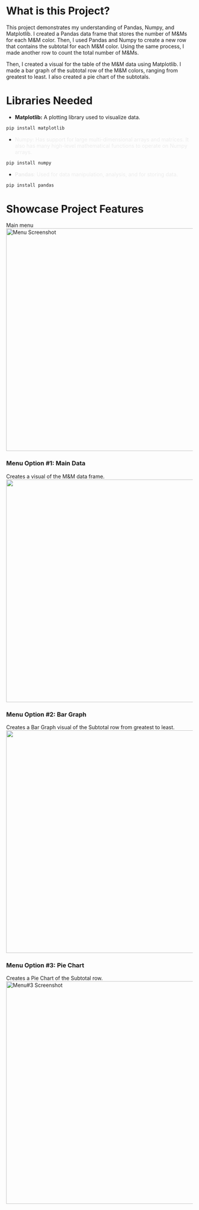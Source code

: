 # **What is this Project?**

This project demonstrates my understanding of Pandas, Numpy, and Matplotlib. I created a Pandas data frame that stores the number of M&Ms for each M&M color. Then, I used Pandas and Numpy to create a new row that contains the subtotal for each M&M color. Using the same process, I made another row to count the total number of M&Ms.

Then, I created a visual for the table of the M&M data using Matplotlib. I made a bar graph of the subtotal row of the M&M colors, ranging from greatest to least. I also created a pie chart of the subtotals.

# Libraries Needed

- **Matplotlib:** A plotting library used to visualize data.

```powershell
pip install matplotlib
```

- <span style="color: #ececec;">Numpy: Has support for large multi-dimensional arrays and matrices. It also has many high-level mathematical functions to operate on Numpy arrays.</span>

```powershell
pip install numpy
```

- <span style="color: #ececec;">**Pandas**: Used for data manipulation, analysis, and for storing data.</span>

```powershell
pip install pandas
```

# Showcase Project Features

Main menu  
<img src="https://i.imgur.com/aOkgPr1.jpeg" alt="Menu Screenshot" width="600" class="jop-noMdConv">

### **Menu Option #1: Main Data**

Creates a visual of the M&M data frame.
<img src="https://i.imgur.com/KiHjMYR.jpeg" width="600" class="jop-noMdConv">

### **Menu Option #2: Bar Graph**

Creates a Bar Graph visual of the Subtotal row from greatest to least. 
<img src="https://i.imgur.com/peZs5V2.jpeg" width="600" class="jop-noMdConv">  

### **Menu Option #3: Pie Chart**

Creates a Pie Chart of the Subtotal row.
<img src="https://i.imgur.com/KBk3SGd.jpeg" alt="Menu#3 Screenshot" width="600" class="jop-noMdConv">

